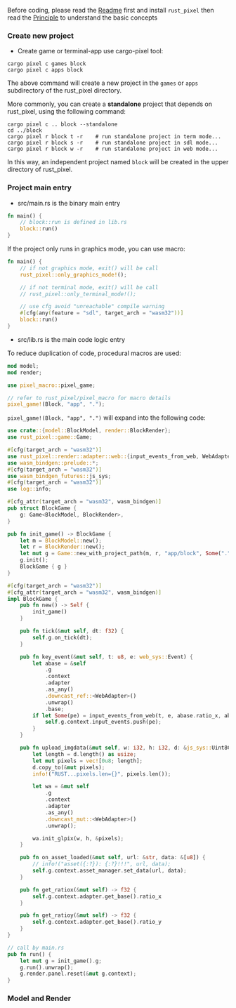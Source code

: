 [Readme]: ../README.md
[Principle]: principle.md

Before coding, please read the [Readme] first and install `rust_pixel` then read the [Principle] to understand the basic concepts

### Create new project
- Create game or terminal-app use cargo-pixel tool:
```
cargo pixel c games block 
cargo pixel c apps block 
```
The above command will create a new project in the `games` or `apps` subdirectory of the rust_pixel directory.


More commonly, you can create a **standalone** project that depends on rust_pixel, using the following command:
```
cargo pixel c .. block --standalone
cd ../block
cargo pixel r block t -r    # run standalone project in term mode...
cargo pixel r block s -r    # run standalone project in sdl mode...
cargo pixel r block w -r    # run standalone project in web mode...
```
In this way, an independent project named `block` will be created in the upper directory of rust_pixel.

### Project main entry
- src/main.rs is the binary main entry
```rust
fn main() {
    // block::run is defined in lib.rs
    block::run()
}
```

If the project only runs in graphics mode, you can use macro:
```rust
fn main() {
    // if not graphics mode, exit() will be call
    rust_pixel::only_graphics_mode!();

    // if not terminal mode, exit() will be call
    // rust_pixel::only_terminal_mode!();

    // use cfg avoid "unreachable" compile warning
    #[cfg(any(feature = "sdl", target_arch = "wasm32"))]
    block::run()
}
```

- src/lib.rs is the main code logic entry

To reduce duplication of code, procedural macros are used:

```rust
mod model;
mod render;

use pixel_macro::pixel_game;

// refer to rust_pixel/pixel_macro for macro details
pixel_game!(Block, "app", ".");  
```

`pixel_game!(Block, "app", ".")` will expand into the following code:

```rust
use crate::{model::BlockModel, render::BlockRender};
use rust_pixel::game::Game;

#[cfg(target_arch = "wasm32")]
use rust_pixel::render::adapter::web::{input_events_from_web, WebAdapter};
use wasm_bindgen::prelude::*;
#[cfg(target_arch = "wasm32")]
use wasm_bindgen_futures::js_sys;
#[cfg(target_arch = "wasm32")]
use log::info;

#[cfg_attr(target_arch = "wasm32", wasm_bindgen)]
pub struct BlockGame {
    g: Game<BlockModel, BlockRender>,
}

pub fn init_game() -> BlockGame {
    let m = BlockModel::new();
    let r = BlockRender::new();
    let mut g = Game::new_with_project_path(m, r, "app/block", Some("."));
    g.init();
    BlockGame { g }
}

#[cfg(target_arch = "wasm32")]
#[cfg_attr(target_arch = "wasm32", wasm_bindgen)]
impl BlockGame {
    pub fn new() -> Self {
        init_game()
    }

    pub fn tick(&mut self, dt: f32) {
        self.g.on_tick(dt);
    }

    pub fn key_event(&mut self, t: u8, e: web_sys::Event) {
        let abase = &self
            .g
            .context
            .adapter
            .as_any()
            .downcast_ref::<WebAdapter>()
            .unwrap()
            .base;
        if let Some(pe) = input_events_from_web(t, e, abase.ratio_x, abase.ratio_y) {
            self.g.context.input_events.push(pe);
        }
    }

    pub fn upload_imgdata(&mut self, w: i32, h: i32, d: &js_sys::Uint8ClampedArray) {
        let length = d.length() as usize;
        let mut pixels = vec![0u8; length];
        d.copy_to(&mut pixels);
        info!("RUST...pixels.len={}", pixels.len());

        let wa = &mut self
            .g
            .context
            .adapter
            .as_any()
            .downcast_mut::<WebAdapter>()
            .unwrap();

        wa.init_glpix(w, h, &pixels);
    }

    pub fn on_asset_loaded(&mut self, url: &str, data: &[u8]) {
        // info!("asset({:?}): {:?}!!!", url, data);
        self.g.context.asset_manager.set_data(url, data);
    }

    pub fn get_ratiox(&mut self) -> f32 {
        self.g.context.adapter.get_base().ratio_x
    }

    pub fn get_ratioy(&mut self) -> f32 {
        self.g.context.adapter.get_base().ratio_y
    }
}

// call by main.rs
pub fn run() {
    let mut g = init_game().g;
    g.run().unwrap();
    g.render.panel.reset(&mut g.context);
}
``` 

### Model and Render

